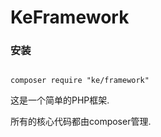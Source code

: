 # KeFramework

<h3>安装</h3>
<code>
composer require "ke/framework"
</code>

<p>这是一个简单的PHP框架.</p>
<p>所有的核心代码都由composer管理.</p>